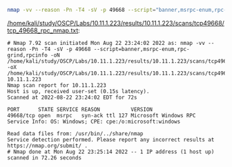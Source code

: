 ```bash
nmap -vv --reason -Pn -T4 -sV -p 49668 --script="banner,msrpc-enum,rpc-grind,rpcinfo" -oN "/home/kali/study/OSCP/Labs/10.11.1.223/results/10.11.1.223/scans/tcp49668/tcp_49668_rpc_nmap.txt" -oX "/home/kali/study/OSCP/Labs/10.11.1.223/results/10.11.1.223/scans/tcp49668/xml/tcp_49668_rpc_nmap.xml" 10.11.1.223
```

[/home/kali/study/OSCP/Labs/10.11.1.223/results/10.11.1.223/scans/tcp49668/tcp_49668_rpc_nmap.txt](file:///home/kali/study/OSCP/Labs/10.11.1.223/results/10.11.1.223/scans/tcp49668/tcp_49668_rpc_nmap.txt):

```
# Nmap 7.92 scan initiated Mon Aug 22 23:24:02 2022 as: nmap -vv --reason -Pn -T4 -sV -p 49668 --script=banner,msrpc-enum,rpc-grind,rpcinfo -oN /home/kali/study/OSCP/Labs/10.11.1.223/results/10.11.1.223/scans/tcp49668/tcp_49668_rpc_nmap.txt -oX /home/kali/study/OSCP/Labs/10.11.1.223/results/10.11.1.223/scans/tcp49668/xml/tcp_49668_rpc_nmap.xml 10.11.1.223
Nmap scan report for 10.11.1.223
Host is up, received user-set (0.15s latency).
Scanned at 2022-08-22 23:24:02 EDT for 72s

PORT      STATE SERVICE REASON          VERSION
49668/tcp open  msrpc   syn-ack ttl 127 Microsoft Windows RPC
Service Info: OS: Windows; CPE: cpe:/o:microsoft:windows

Read data files from: /usr/bin/../share/nmap
Service detection performed. Please report any incorrect results at https://nmap.org/submit/ .
# Nmap done at Mon Aug 22 23:25:14 2022 -- 1 IP address (1 host up) scanned in 72.26 seconds

```
